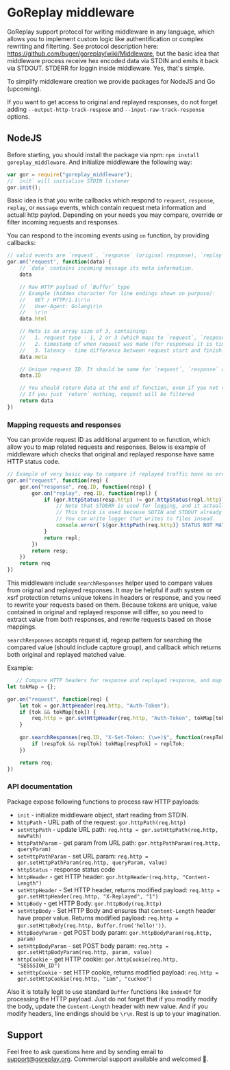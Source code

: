 # GoReplay middleware

GoReplay support protocol for writing middleware in any language, which allows you to implement custom logic like authentification or complex rewriting and filterting. See protocol description here: https://github.com/buger/goreplay/wiki/Middleware, but the basic idea that middleware process receive hex encoded data via STDIN and emits it back via STDOUT. STDERR for loggin inside middleware. Yes, that's simple.

To simplify middleware creation we provide packages for NodeJS and Go (upcoming).

If you want to get access to original and replayed responses, do not forget adding `--output-http-track-respose` and `--input-raw-track-response` options.

## NodeJS

Before starting, you should install the package via npm: `npm install goreplay_middleware`.
And initialize middleware the following way:
```javascript
var gor = require("goreplay_middleware");
// `init` will initialize STDIN listener
gor.init();
```

Basic idea is that you write callbacks which respond to `request`, `response`, `replay`, or `message` events, which contain request meta information and actuall http paylod. Depending on your needs you may compare, override or filter incoming requests and responses.

You can respond to the incoming events using `on` function, by providing callbacks:
```javascript
// valid events are `request`, `response` (original response), `replay` (replayed response), and `message` (all events)
gor.on('request', function(data) {
    // `data` contains incoming message its meta information.
    data

    // Raw HTTP payload of `Buffer` type
    // Example (hidden character for line endings shown on purpose):
    //   GET / HTTP/1.1\r\n
    //   User-Agent: Golang\r\n
    //   \r\n
    data.html

    // Meta is an array size of 3, containing:
    //   1. request type - 1, 2 or 3 (which maps to `request`, `respose` and `replay`)
    //   2. timestamp of when request was made (for responses it is time of request start too)
    //   3. latency - time difference between request start and finish. For `request` is zero.
    data.meta

    // Unique request ID. It should be same for `request`, `response` and `replay` events of the same request.
    data.ID

    // You should return data at the end of function, even if you not changed request, if you do not want to filter it out.
    // If you just `return` nothing, request will be filtered
    return data
})
```
### Mapping requests and responses
You can provide request ID as additional argument to `on` function, which allow you to map related requests and responses. Below is example of middleware which checks that original and replayed response have same HTTP status code.

```javascript
// Example of very basic way to compare if replayed traffic have no errors
gor.on("request", function(req) {
    gor.on("response", req.ID, function(resp) {
        gor.on("replay", req.ID, function(repl) {
            if (gor.httpStatus(resp.http) != gor.httpStatus(repl.http)) {
                // Note that STDERR is used for logging, and it actually will be send to `Gor` STDOUT.
                // This trick is used because SDTIN and STDOUT already used for process communication.
                // You can write logger that writes to files insead.
                console.error(`${gor.httpPath(req.http)} STATUS NOT MATCH: 'Expected ${gor.httpStatus(resp.http)}' got '${gor.httpStatus(repl.http)}'`)
            }
            return repl;
        })
        return resp;
    })
    return req
})
```

This middleware include `searchResponses` helper used to compare values from original and replayed responses. It may be helpful if auth system or xsrf protection returns unique tokens in headers or response, and you need to rewrite your requests based on them. Because tokens are unique, value contained in original and replayed response will differ, so you need to extract value from both responses, and rewrite requests based on those mappings.

`searchResponses` accepts request id, regexp pattern for searching the compared value (should include capture group), and callback which returns both original and replayed matched value.

Example: 
```javascript
   // Compare HTTP headers for response and replayed response, and map values
let tokMap = {};

gor.on("request", function(req) {
    let tok = gor.httpHeader(req.http, "Auth-Token");
    if (tok && tokMap[tok]) {
        req.http = gor.setHttpHeader(req.http, "Auth-Token", tokMap[tok]) 
    }
    
    gor.searchResponses(req.ID, "X-Set-Token: (\w+)$", function(respTok, replTok) {
        if (respTok && replTok) tokMap[respTok] = replTok;
    })

    return req;
})
```


### API documentation

Package expose following functions to process raw HTTP payloads:
* `init` - initialize middleware object, start reading from STDIN.
* `httpPath` - URL path of the request: `gor.httpPath(req.http)`
* `setHttpPath` - update URL path: `req.http = gor.setHttpPath(req.http, newPath)`
* `httpPathParam` - get param from URL path: `gor.httpPathParam(req.http, queryParam)`
* `setHttpPathParam` - set URL param: `req.http = gor.setHttpPathParam(req.http, queryParam, value)` 
* `httpStatus` - response status code
* `httpHeader` - get HTTP header: `gor.httpHeader(req.http, "Content-Length")`
* `setHttpHeader` - Set HTTP header, returns modified payload: `req.http = gor.setHttpHeader(req.http, "X-Replayed", "1")`
* `httpBody` - get HTTP Body: `gor.httpBody(req.http)`
* `setHttpBody` - Set HTTP Body and ensures that `Content-Length` header have proper value. Returns modified payload: `req.http = gor.setHttpBody(req.http, Buffer.from('hello!'))`.
* `httpBodyParam` - get POST body param: `gor.httpBodyParam(req.http, param)`
* `setHttpBodyParam` - set POST body param: `req.http = gor.setHttpBodyParam(req.http, param, value)`
* `httpCookie` - get HTTP cookie: `gor.httpCookie(req.http, "SESSSION_ID")`
* `setHttpCookie` - set HTTP cookie, returns modified payload: `req.http = gor.setHttpCookie(req.http, "iam", "cuckoo")`

Also it is totally legit to use standard `Buffer` functions like `indexOf` for processing the HTTP payload. Just do not forget that if you modify modify the body, update the `Content-Length` header with new value. And if you modify headers, line endings should be `\r\n`. Rest is up to your imagination.


## Support

Feel free to ask questions here and by sending email to [support@goreplay.org](mailto:support@goreplay.org). Commercial support available and welcomed 🙈.

